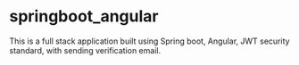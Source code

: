 # springboot_angular
This is a full stack application built using Spring boot, Angular, JWT security standard, with sending verification email.
